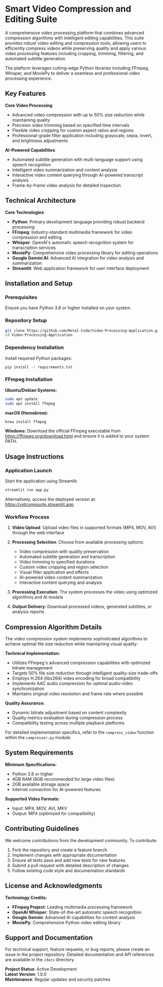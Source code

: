# Smart Video Compression and Editing Suite

A comprehensive video processing platform that combines advanced compression algorithms with intelligent editing capabilities. This suite provides robust video editing and compression tools, allowing users to efficiently compress videos while preserving quality and apply various video processing features including cropping, trimming, filtering, and automated subtitle generation.

The platform leverages cutting-edge Python libraries including FFmpeg, Whisper, and MoviePy to deliver a seamless and professional video processing experience.

## Key Features

**Core Video Processing**
- Advanced video compression with up to 50% size reduction while maintaining quality
- Precision video trimming based on specified time intervals
- Flexible video cropping for custom aspect ratios and regions
- Professional-grade filter application including grayscale, sepia, invert, and brightness adjustments

**AI-Powered Capabilities**
- Automated subtitle generation with multi-language support using speech recognition
- Intelligent video summarization and content analysis
- Interactive video content querying through AI-powered transcript analysis
- Frame-by-frame video analysis for detailed inspection

## Technical Architecture

**Core Technologies**
- **Python**: Primary development language providing robust backend processing
- **FFmpeg**: Industry-standard multimedia framework for video compression and editing
- **Whisper**: OpenAI's automatic speech recognition system for transcription services
- **MoviePy**: Comprehensive video processing library for editing operations
- **Google Gemini AI**: Advanced AI integration for video analysis and summarization
- **Streamlit**: Web application framework for user interface deployment

## Installation and Setup

### Prerequisites
Ensure you have Python 3.8 or higher installed on your system.

### Repository Setup
```bash
git clone https://github.com/Metal-Code/Video-Processing-Application.git
cd Video-Processing-Application
```

### Dependency Installation
Install required Python packages:
```bash
pip install -r requirements.txt
```

### FFmpeg Installation

**Ubuntu/Debian Systems:**
```bash
sudo apt update
sudo apt install ffmpeg
```

**macOS (Homebrew):**
```bash
brew install ffmpeg
```

**Windows:**
Download the official FFmpeg executable from https://ffmpeg.org/download.html and ensure it is added to your system PATH.

## Usage Instructions

### Application Launch
Start the application using Streamlit:
```bash
streamlit run app.py
```

Alternatively, access the deployed version at: https://vidcompsuite.streamlit.app

### Workflow Process

1. **Video Upload**: Upload video files in supported formats (MP4, MOV, AVI) through the web interface

2. **Processing Selection**: Choose from available processing options:
   - Video compression with quality preservation
   - Automated subtitle generation and transcription
   - Video trimming to specified durations
   - Custom video cropping and region selection
   - Visual filter application and effects
   - AI-powered video content summarization
   - Interactive content querying and analysis

3. **Processing Execution**: The system processes the video using optimized algorithms and AI models

4. **Output Delivery**: Download processed videos, generated subtitles, or analysis reports

## Compression Algorithm Details

The video compression system implements sophisticated algorithms to achieve optimal file size reduction while maintaining visual quality:

**Technical Implementation:**
- Utilizes FFmpeg's advanced compression capabilities with optimized bitrate management
- Targets 50% file size reduction through intelligent quality-size trade-offs
- Employs H.264 (libx264) video encoding for broad compatibility
- Implements AAC audio compression for optimal audio-video synchronization
- Maintains original video resolution and frame rate where possible

**Quality Assurance:**
- Dynamic bitrate adjustment based on content complexity
- Quality metrics evaluation during compression process
- Compatibility testing across multiple playback platforms

For detailed implementation specifics, refer to the `compress_video` function within the `compressor.py` module.

## System Requirements

**Minimum Specifications:**
- Python 3.8 or higher
- 4GB RAM (8GB recommended for large video files)
- 2GB available storage space
- Internet connection for AI-powered features

**Supported Video Formats:**
- Input: MP4, MOV, AVI, MKV
- Output: MP4 (optimized for compatibility)

## Contributing Guidelines

We welcome contributions from the development community. To contribute:

1. Fork the repository and create a feature branch
2. Implement changes with appropriate documentation
3. Ensure all tests pass and add new tests for new features
4. Submit a pull request with detailed description of changes
5. Follow existing code style and documentation standards

## License and Acknowledgments

**Technology Credits:**
- **FFmpeg Project**: Leading multimedia processing framework
- **OpenAI Whisper**: State-of-the-art automatic speech recognition
- **Google Gemini**: Advanced AI capabilities for content analysis
- **MoviePy**: Comprehensive Python video editing library

## Support and Documentation

For technical support, feature requests, or bug reports, please create an issue in the project repository. Detailed documentation and API references are available in the `/docs` directory.

**Project Status**: Active Development  
**Latest Version**: 1.0.0  
**Maintenance**: Regular updates and security patches
